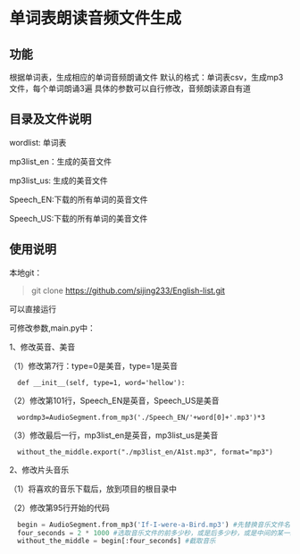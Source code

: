 # 单词表朗读音频文件生成

## 功能
根据单词表，生成相应的单词音频朗诵文件
默认的格式：单词表csv，生成mp3文件，每个单词朗诵3遍
具体的参数可以自行修改，音频朗读源自有道

## 目录及文件说明

wordlist: 单词表

mp3list_en：生成的英音文件

mp3list_us: 生成的美音文件

Speech_EN:下载的所有单词的英音文件

Speech_US:下载的所有单词的美音文件



## 使用说明

本地git：
> git clone https://github.com/sijing233/English-list.git

可以直接运行

可修改参数,main.py中：

1、修改英音、美音

（1）修改第7行：type=0是美音，type=1是英音
~~~
  def __init__(self, type=1, word='hellow'):
~~~
（2）修改第101行，Speech_EN是英音，Speech_US是美音
~~~
  wordmp3=AudioSegment.from_mp3('./Speech_EN/'+word[0]+'.mp3')*3
~~~
（3）修改最后一行，mp3list_en是英音，mp3list_us是美音
~~~
  without_the_middle.export("./mp3list_en/A1st.mp3", format="mp3")
~~~

2、修改片头音乐

（1）将喜欢的音乐下载后，放到项目的根目录中

（2）修改第95行开始的代码

~~~python
  begin = AudioSegment.from_mp3('If-I-were-a-Bird.mp3') #先替换音乐文件名
  four_seconds = 2 * 1000 #选取音乐文件的前多少秒，或是后多少秒，或是中间的某一段
  without_the_middle = begin[:four_seconds] #截取音乐
~~~
